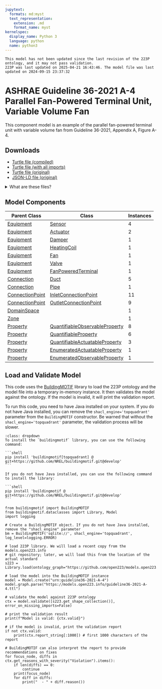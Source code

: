 ```yaml
---
jupytext:
  formats: md:myst
  text_representation:
    extension: .md
    format_name: myst
kernelspec:
  display_name: Python 3
  language: python
  name: python3
---
```


```{warning}
This model has not been updated since the last revision of the 223P ontology, and it may not pass validation.
223P was last updated on 2025-04-21 16:43:46. The model file was last updated on 2024-09-15 23:37:32
```
        
# ASHRAE Guideline 36-2021 A-4 Parallel Fan-Powered Terminal Unit, Variable Volume Fan

This component model is an example of the parallel fan-powered terminal unit with variable volume fan from Guideline 36-2021, Appendix A, Figure A-4.

## Downloads

- <a href="/compiled/guideline36-2021-A-4.ttl">Turtle file (compiled)</a>
- <a href="/withimports/guideline36-2021-A-4.ttl">Turtle file (with all imports)</a>
- <a href="/guideline36-2021-A-4.ttl">Turtle file (original)</a>
- <a href="/guideline36-2021-A-4.jsonld">JSON-LD file (original)</a>

<details>
<summary>What are these files?</summary>

- **Turtle file (original)**: This is the original source Turtle file that was provided to `models.open223.info`, usually as the output of some model creation tool.
- **Turtle file (compiled)**: This is the original Turtle file with all inferred relationships and values added through SHACL inference against the 223P ontology and other dependencies. **You should use this file for any further processing.** It does not contain any of the ontologies.
- **Turtle file (with all imports)**: This is the compiled Turtle file with all imports included in the file (223P ontology, QUDT ontology, and others). This is helpful when you do not want to deal with downloading and managing ontology dependencies. It is also much larger than the compiled file.
- **JSON-LD file (original)**: This is the original Turtle file converted to the JSON-LD format.

[Turtle](https://www.w3.org/TR/turtle/) is a syntax for RDF (Resource Description Framework) that is easy to read and write. It is a popular format for representing linked data. Parsers and serializers 
are available in many programming languages. [JSON-LD](https://json-ld.org) is a JSON-based format for linked data that is easy to use with JavaScript and other web technologies.
</details>
    
## Model Components
| Parent Class | Class | Instances |
|------------|-------|----------------|
| [Equipment](https://explore.open223.info/s223/Equipment.html) | [Sensor](https://explore.open223.info/s223/Sensor.html) | 4 |
| [Equipment](https://explore.open223.info/s223/Equipment.html) | [Actuator](https://explore.open223.info/s223/Actuator.html) | 2 |
| [Equipment](https://explore.open223.info/s223/Equipment.html) | [Damper](https://explore.open223.info/s223/Damper.html) | 1 |
| [Equipment](https://explore.open223.info/s223/Equipment.html) | [HeatingCoil](https://explore.open223.info/s223/HeatingCoil.html) | 1 |
| [Equipment](https://explore.open223.info/s223/Equipment.html) | [Fan](https://explore.open223.info/s223/Fan.html) | 1 |
| [Equipment](https://explore.open223.info/s223/Equipment.html) | [Valve](https://explore.open223.info/s223/Valve.html) | 1 |
| [Equipment](https://explore.open223.info/s223/Equipment.html) | [FanPoweredTerminal](https://explore.open223.info/s223/FanPoweredTerminal.html) | 1 |
| [Connection](https://explore.open223.info/s223/Connection.html) | [Duct](https://explore.open223.info/s223/Duct.html) | 5 |
| [Connection](https://explore.open223.info/s223/Connection.html) | [Pipe](https://explore.open223.info/s223/Pipe.html) | 1 |
| [ConnectionPoint](https://explore.open223.info/s223/ConnectionPoint.html) | [InletConnectionPoint](https://explore.open223.info/s223/InletConnectionPoint.html) | 11 |
| [ConnectionPoint](https://explore.open223.info/s223/ConnectionPoint.html) | [OutletConnectionPoint](https://explore.open223.info/s223/OutletConnectionPoint.html) | 9 |
| [DomainSpace](https://explore.open223.info/s223/DomainSpace.html) | [](https://explore.open223.info/s223/.html) | 1 |
| [Zone](https://explore.open223.info/s223/Zone.html) | [](https://explore.open223.info/s223/.html) | 1 |
| [Property](https://explore.open223.info/s223/Property.html) | [QuantifiableObservableProperty](https://explore.open223.info/s223/QuantifiableObservableProperty.html) | 8 |
| [Property](https://explore.open223.info/s223/Property.html) | [QuantifiableProperty](https://explore.open223.info/s223/QuantifiableProperty.html) | 6 |
| [Property](https://explore.open223.info/s223/Property.html) | [QuantifiableActuatableProperty](https://explore.open223.info/s223/QuantifiableActuatableProperty.html) | 3 |
| [Property](https://explore.open223.info/s223/Property.html) | [EnumeratedActuatableProperty](https://explore.open223.info/s223/EnumeratedActuatableProperty.html) | 1 |
| [Property](https://explore.open223.info/s223/Property.html) | [EnumeratedObservableProperty](https://explore.open223.info/s223/EnumeratedObservableProperty.html) | 1 |


## Load and Validate Model

This code uses the [BuildingMOTIF](https://github.com/NREL/BuildingMOTIF) library to load the 223P ontology and the model file into a temporary in-memory instance.
It then validates the model against the ontology. If the model is invalid, it will print the validation report.

To run this code, you need to have Java installed on your system. If you do not have Java installed, you can remove the `shacl_engine='topquadrant'` parameter from the `BuildingMOTIF` constructor.
Be warned that without the `shacl_engine='topquadrant'` parameter, the validation process will be slower.

````{note} BuildingMOTIF installation
:class: dropdown
To install the `buildingmotif` library, you can use the following command:

```shell
pip install 'buildingmotif[topquadrant] @ git+https://github.com/NREL/buildingmotif.git@develop'
```

If you do not have Java installed, you can use the following command to install the library:

```shell
pip install 'buildingmotif @ git+https://github.com/NREL/buildingmotif.git@develop'
```
````


```{code-cell} python3
from buildingmotif import BuildingMOTIF
from buildingmotif.dataclasses import Library, Model
import logging

# Create a BuildingMOTIF object. If you do not have Java installed, remove the "shacl_engine" parameter
bm = BuildingMOTIF('sqlite://', shacl_engine='topquadrant', log_level=logging.ERROR)

# load 223P library. We will load a recent copy from the models.open223.info
# git repository; later, we will load this from the location of the actual standard
s223 = Library.load(ontology_graph="https://github.com/open223/models.open223.info/raw/main/ontologies/223p.ttl")

# load the model into the BuildingMOTIF instance
model = Model.create("urn:guideline36-2021-A-4")
model.graph.parse("https://models.open223.info/guideline36-2021-A-4.ttl")

# validate the model against 223P ontology
ctx = model.validate([s223.get_shape_collection()], error_on_missing_imports=False)

# print the validation result
print(f"Model is valid: {ctx.valid}")

# if the model is invalid, print the validation report
if not ctx.valid:
    print(ctx.report_string[:1000]) # first 1000 characters of the report

# BuildingMOTIF can also interpret the report to provide recommendations on fixes
for focus_node, diffs in ctx.get_reasons_with_severity("Violation").items():
    if len(diffs) == 0:
        continue
    print(focus_node)
    for diff in diffs:
        print("  - " + diff.reason())

```
